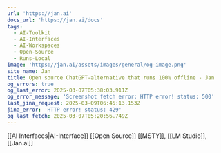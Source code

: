 ```yaml
---
url: 'https://jan.ai'
docs_url: 'https://jan.ai/docs'
tags:
  - AI-Toolkit
  - AI-Interfaces
  - AI-Workspaces
  - Open-Source
  - Runs-Local
image: 'https://jan.ai/assets/images/general/og-image.png'
site_name: Jan
title: Open source ChatGPT-alternative that runs 100% offline - Jan
og_errors: true
og_last_error: 2025-03-07T05:38:03.911Z
og_error_message: 'Screenshot fetch error: HTTP error! status: 500'
last_jina_request: 2025-03-09T06:45:13.153Z
jina_error: 'HTTP error! status: 429'
og_last_fetch: 2025-03-07T05:20:56.749Z
---
```

[[AI Interfaces|AI-Interface]] [[Open Source]]
[[MSTY]], [[LM Studio]], [[Jan.ai]]
